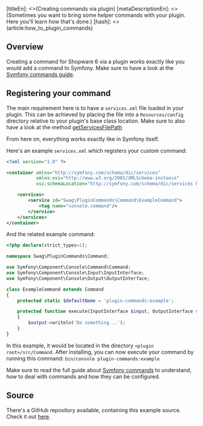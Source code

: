 [titleEn]: <>(Creating commands via plugin)
[metaDescriptionEn]: <>(Sometimes you want to bring some helper commands with your plugin. Here you'll learn how that's done.)
[hash]: <>(article:how_to_plugin_commands)

## Overview

Creating a command for Shopware 6 via a plugin works exactly like you would add a command to Symfony.
Make sure to have a look at the [Symfony commands guide](https://symfony.com/doc/current/console.html#registering-the-command).

## Registering your command

The main requirement here is to have a `services.xml` file loaded in your plugin.
This can be achieved by placing the file into a `Resources/config` directory relative to your plugin's base class location.
Make sure to also have a look at the method [getServicesFilePath](./../60-references-internals/40-plugins/020-plugin-base-class.md#getServicesFilePath)

From here on, everything works exactly like in Symfony itself.

Here's an example `services.xml` which registers your custom command:

```xml
<?xml version="1.0" ?>

<container xmlns="http://symfony.com/schema/dic/services"
           xmlns:xsi="http://www.w3.org/2001/XMLSchema-instance"
           xsi:schemaLocation="http://symfony.com/schema/dic/services http://symfony.com/schema/dic/services/services-1.0.xsd">

    <services>
        <service id="Swag\PluginCommands\Command\ExampleCommand">
            <tag name="console.command"/>
        </service>
    </services>
</container>
```

And the related example command:
```php
<?php declare(strict_types=1);

namespace Swag\PluginCommands\Command;

use Symfony\Component\Console\Command\Command;
use Symfony\Component\Console\Input\InputInterface;
use Symfony\Component\Console\Output\OutputInterface;

class ExampleCommand extends Command
{
    protected static $defaultName = 'plugin-commands:example';

    protected function execute(InputInterface $input, OutputInterface $output)
    {
        $output->writeln('Do something...');
    }
}
```

In this example, it would be located in the directory `<plugin root>/src/Command`.
After installing, you can now execute your command by running this command: `bin/console plugin-commands:example`

Make sure to read the full guide about [Symfony commands](https://symfony.com/doc/current/console.html) to understand, how to deal with commands and how they can be configured.

## Source

There's a GitHub repository available, containing this example source.
Check it out [here](https://github.com/shopware/swag-docs-plugin-commands).
